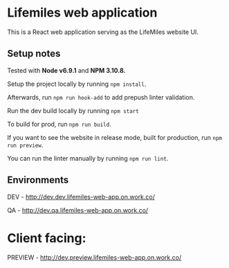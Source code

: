# Lifemiles web application

This is a React web application serving as the LifeMiles website UI.

## Setup notes

Tested with **Node v6.9.1** and **NPM 3.10.8.**

Setup the project locally by running ```npm install```.

Afterwards, run ```npm run hook-add``` to add prepush linter validation.

Run the dev build locally by running ```npm start```

To build for prod, run ```npm run build```.

If you want to see the website in release mode, built for production, run ```npm run preview```.

You can run the linter manually by running ```npm run lint```.

## Environments

DEV - http://dev.dev.lifemiles-web-app.on.work.co/

QA - http://dev.qa.lifemiles-web-app.on.work.co/

# Client facing:

PREVIEW - http://dev.preview.lifemiles-web-app.on.work.co/
